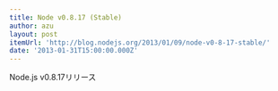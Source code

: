 ```yaml
---
title: Node v0.8.17 (Stable)
author: azu
layout: post
itemUrl: 'http://blog.nodejs.org/2013/01/09/node-v0-8-17-stable/'
date: '2013-01-31T15:00:00.000Z'
---
```

Node.js v0.8.17リリース
